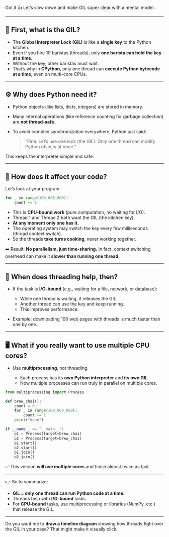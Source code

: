 Got it 👍 Let’s slow down and make GIL super clear with a mental model.

---

## 🔑 First, what is the GIL?

* The **Global Interpreter Lock (GIL)** is like a **single key** to the Python kitchen.
* Even if you hire 10 baristas (threads), only **one barista can hold the key at a time**.
* Without the key, other baristas must wait.
* That’s why in **CPython**, only one thread can **execute Python bytecode at a time**, even on multi-core CPUs.

---

## ⚙️ Why does Python need it?

* Python objects (like lists, dicts, integers) are stored in memory.
* Many internal operations (like reference counting for garbage collection) are **not thread-safe**.
* To avoid complex synchronization everywhere, Python just said:

  > “Fine. Let’s use one lock (the GIL). Only one thread can modify Python objects at once.”

This keeps the interpreter simple and safe.

---

## 📌 How does it affect your code?

Let’s look at your program:

```python
for _ in range(100_000_000):
    count += 1
```

* This is **CPU-bound work** (pure computation, no waiting for I/O).
* Thread 1 and Thread 2 both want the GIL (the kitchen key).
* **At any moment only one has it.**
* The operating system may switch the key every few milliseconds (thread context switch).
* So the threads **take turns cooking**, never working together.

➡️ Result: **No parallelism, just time-sharing.**
In fact, context switching overhead can make it **slower than running one thread.**

---

## 🥤 When does threading help, then?

* If the task is **I/O-bound** (e.g., waiting for a file, network, or database):

  * While one thread is waiting, it releases the GIL.
  * Another thread can use the key and keep running.
  * This improves performance.
* Example: downloading 100 web pages with threads is much faster than one by one.

---

## 🖥️ What if you really want to use multiple CPU cores?

* Use **multiprocessing**, not threading.

  * Each process has its **own Python interpreter** and **its own GIL**.
  * Now multiple processes can run truly in parallel on multiple cores.

```python
from multiprocessing import Process

def brew_chai():
    count = 0
    for _ in range(100_000_000):
        count += 1
    print("done")

if __name__ == "__main__":
    p1 = Process(target=brew_chai)
    p2 = Process(target=brew_chai)
    p1.start()
    p2.start()
    p1.join()
    p2.join()
```

✅ This version **will use multiple cores** and finish almost twice as fast.

---

👉 So to summarize:

* **GIL = only one thread can run Python code at a time.**
* Threads help with **I/O-bound** tasks.
* For **CPU-bound** tasks, use multiprocessing or libraries (NumPy, etc.) that release the GIL.

---

Do you want me to **draw a timeline diagram** showing how threads fight over the GIL in your case? That might make it visually click.
